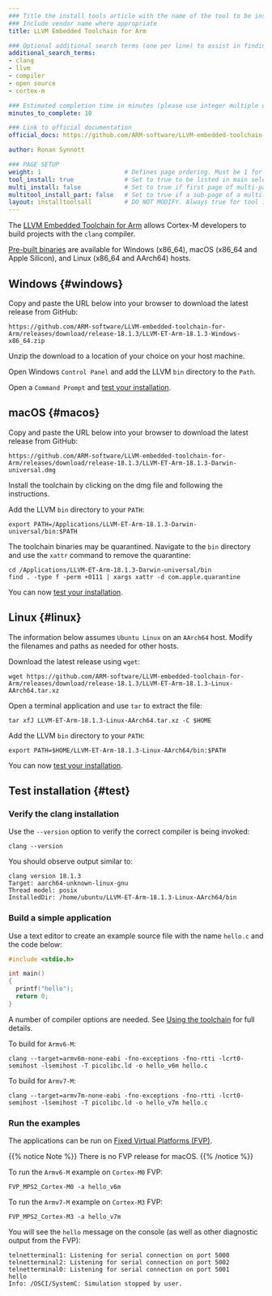 ```yaml
---
### Title the install tools article with the name of the tool to be installed
### Include vendor name where appropriate
title: LLVM Embedded Toolchain for Arm

### Optional additional search terms (one per line) to assist in finding the article
additional_search_terms:
- clang
- llvm
- compiler
- open source
- cortex-m

### Estimated completion time in minutes (please use integer multiple of 5)
minutes_to_complete: 10

### Link to official documentation
official_docs: https://github.com/ARM-software/LLVM-embedded-toolchain-for-Arm

author: Ronan Synnott

### PAGE SETUP
weight: 1                       # Defines page ordering. Must be 1 for first (or only) page.
tool_install: true              # Set to true to be listed in main selection page, else false
multi_install: false            # Set to true if first page of multi-page article, else false
multitool_install_part: false   # Set to true if a sub-page of a multi-page article, else false
layout: installtoolsall         # DO NOT MODIFY. Always true for tool install articles
---
```


The [LLVM Embedded Toolchain for Arm](https://github.com/ARM-software/LLVM-embedded-toolchain-for-Arm) allows Cortex-M developers to build projects with the `clang` compiler.

[Pre-built binaries](https://github.com/ARM-software/LLVM-embedded-toolchain-for-Arm/releases) are available for Windows (x86_64), macOS (x86_64 and Apple Silicon), and Linux (x86_64 and AArch64) hosts. 

## Windows {#windows}

Copy and paste the URL below into your browser to download the latest release from GitHub:

```url
https://github.com/ARM-software/LLVM-embedded-toolchain-for-Arm/releases/download/release-18.1.3/LLVM-ET-Arm-18.1.3-Windows-x86_64.zip
```

Unzip the download to a location of your choice on your host machine.

Open Windows `Control Panel` and add the LLVM `bin` directory to the `Path`.

Open a `Command Prompt` and [test your installation](#test).

## macOS {#macos}

Copy and paste the URL below into your browser to download the latest release from GitHub:

```url
https://github.com/ARM-software/LLVM-embedded-toolchain-for-Arm/releases/download/release-18.1.3/LLVM-ET-Arm-18.1.3-Darwin-universal.dmg
```

Install the toolchain by clicking on the dmg file and following the instructions. 

Add the LLVM `bin` directory to your `PATH`:

```command
export PATH=/Applications/LLVM-ET-Arm-18.1.3-Darwin-universal/bin:$PATH
```

The toolchain binaries may be quarantined. Navigate to the `bin` directory and use the `xattr` command to remove the quarantine: 

``` command
cd /Applications/LLVM-ET-Arm-18.1.3-Darwin-universal/bin
find . -type f -perm +0111 | xargs xattr -d com.apple.quarantine
```

You can now [test your installation](#test).

## Linux {#linux}

The information below assumes `Ubuntu Linux` on an `AArch64` host. Modify the filenames and paths as needed for other hosts.

Download the latest release using `wget`: 

```command
wget https://github.com/ARM-software/LLVM-embedded-toolchain-for-Arm/releases/download/release-18.1.3/LLVM-ET-Arm-18.1.3-Linux-AArch64.tar.xz
```

Open a terminal application and use `tar` to extract the file:

```command
tar xfJ LLVM-ET-Arm-18.1.3-Linux-AArch64.tar.xz -C $HOME
```

Add the LLVM `bin` directory to your `PATH`:

```command
export PATH=$HOME/LLVM-ET-Arm-18.1.3-Linux-AArch64/bin:$PATH
```

You can now [test your installation](#test).

## Test installation {#test}

### Verify the clang installation

Use the `--version` option to verify the correct compiler is being invoked:

```command
clang --version
```

You should observe output similar to:

```output
clang version 18.1.3
Target: aarch64-unknown-linux-gnu
Thread model: posix
InstalledDir: /home/ubuntu/LLVM-ET-Arm-18.1.3-Linux-AArch64/bin
```

### Build a simple application

Use a text editor to create an example source file with the name `hello.c` and the code below:

```C
#include <stdio.h>

int main()
{
  printf("hello");
  return 0;
}
```

A number of compiler options are needed. See [Using the toolchain](https://github.com/ARM-software/LLVM-embedded-toolchain-for-Arm#using-the-toolchain) for full details.

To build for `Armv6-M`:

```command
clang --target=armv6m-none-eabi -fno-exceptions -fno-rtti -lcrt0-semihost -lsemihost -T picolibc.ld -o hello_v6m hello.c
```

To build for `Armv7-M`:

```
clang --target=armv7m-none-eabi -fno-exceptions -fno-rtti -lcrt0-semihost -lsemihost -T picolibc.ld -o hello_v7m hello.c
```

### Run the examples

The applications can be run on [Fixed Virtual Platforms (FVP)](/install-guides/fm_fvp/fvp/). 

{{% notice Note %}}
There is no FVP release for macOS.
{{% /notice %}}

To run the `Armv6-M` example on `Cortex-M0` FVP:

```command
FVP_MPS2_Cortex-M0 -a hello_v6m
```

To run the `Armv7-M` example on `Cortex-M3` FVP:

```command
FVP_MPS2_Cortex-M3 -a hello_v7m
```

You will see the `hello` message on the console (as well as other diagnostic output from the FVP):

```output
telnetterminal1: Listening for serial connection on port 5000
telnetterminal2: Listening for serial connection on port 5002
telnetterminal0: Listening for serial connection on port 5001
hello
Info: /OSCI/SystemC: Simulation stopped by user.
```
